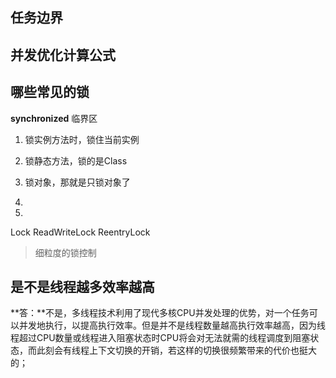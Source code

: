 ## 任务边界

## 并发优化计算公式

## 哪些常见的锁

**synchronized** 临界区

1. 锁实例方法时，锁住当前实例

2. 锁静态方法，锁的是Class

3. 锁对象，那就是只锁对象了

4. 

5. 

  Lock ReadWriteLock ReentryLock


> 细粒度的锁控制

## 是不是线程越多效率越高

**答：**不是，多线程技术利用了现代多核CPU并发处理的优势，对一个任务可以并发地执行，以提高执行效率。但是并不是线程数量越高执行效率越高，因为线程超过CPU数量或线程进入阻塞状态时CPU将会对无法就需的线程调度到阻塞状态，而此刻会有线程上下文切换的开销，若这样的切换很频繁带来的代价也挺大的；

